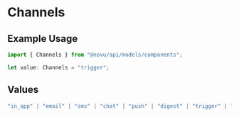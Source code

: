 # Channels

## Example Usage

```typescript
import { Channels } from "@novu/api/models/components";

let value: Channels = "trigger";
```

## Values

```typescript
"in_app" | "email" | "sms" | "chat" | "push" | "digest" | "trigger" | "delay" | "custom"
```